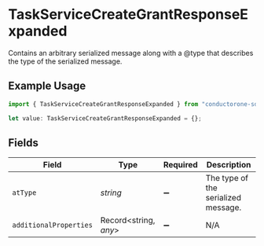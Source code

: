 # TaskServiceCreateGrantResponseExpanded

Contains an arbitrary serialized message along with a @type that describes the type of the serialized message.

## Example Usage

```typescript
import { TaskServiceCreateGrantResponseExpanded } from "conductorone-sdk-typescript/sdk/models/shared";

let value: TaskServiceCreateGrantResponseExpanded = {};
```

## Fields

| Field                               | Type                                | Required                            | Description                         |
| ----------------------------------- | ----------------------------------- | ----------------------------------- | ----------------------------------- |
| `atType`                            | *string*                            | :heavy_minus_sign:                  | The type of the serialized message. |
| `additionalProperties`              | Record<string, *any*>               | :heavy_minus_sign:                  | N/A                                 |